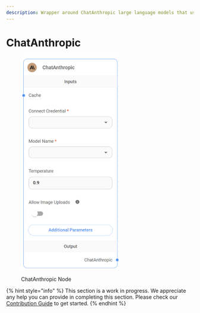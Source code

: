 ```yaml
---
description: Wrapper around ChatAnthropic large language models that use the Chat endpoint.
---
```


# ChatAnthropic

<figure><img src="../../../.gitbook/assets/image--43-.png" alt="" width="265"><figcaption><p>ChatAnthropic Node</p></figcaption></figure>

{% hint style="info" %}
This section is a work in progress. We appreciate any help you can provide in completing this section. Please check our [Contribution Guide](../../../contributing/) to get started.
{% endhint %}
